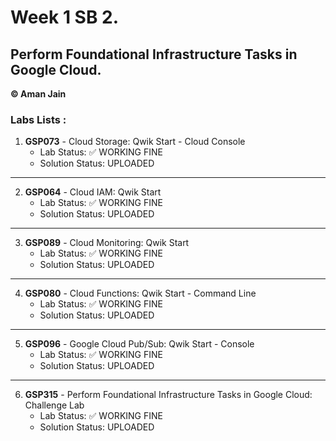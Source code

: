 # Week 1 SB 2.
## Perform Foundational Infrastructure Tasks in Google Cloud.
**©️ Aman Jain**<br>

### Labs Lists :

1. **GSP073** - Cloud Storage: Qwik Start - Cloud Console
   - Lab Status: ✅ WORKING FINE
   - Solution Status: UPLOADED
---
2. **GSP064** - Cloud IAM: Qwik Start
   - Lab Status: ✅ WORKING FINE
   - Solution Status: UPLOADED
---
3. **GSP089** - Cloud Monitoring: Qwik Start
   - Lab Status: ✅ WORKING FINE
   - Solution Status: UPLOADED
---
4. **GSP080** - Cloud Functions: Qwik Start - Command Line
   - Lab Status: ✅ WORKING FINE
   - Solution Status: UPLOADED
---
5. **GSP096** - Google Cloud Pub/Sub: Qwik Start - Console
   - Lab Status: ✅ WORKING FINE
   - Solution Status: UPLOADED
---
6. **GSP315** - Perform Foundational Infrastructure Tasks in Google Cloud: Challenge Lab
   - Lab Status: ✅ WORKING FINE
   - Solution Status: UPLOADED